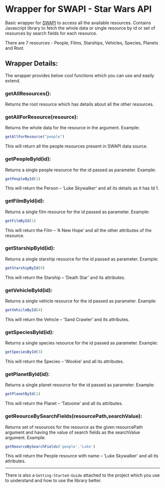 # Wrapper for SWAPI - Star Wars API

Basic wrapper for [SWAPI](https://swapi.co/) to access all the available resources.
Contains Javascript library to fetch the whole data or single resource by id or set of resources by search fields for each resource.

There are 7 resources - People, Films, Starships, Vehicles, Species, Planets and Root.

## Wrapper Details:

The wrapper provides below cool functions which you can use and easily extend.

### getAllResources():

Returns the root resource which has details about all the other resources.

### getAllForResource(resource):

Returns the whole data for the resource in the argument.
Example:
```javascript
getAllForResource("people")
``` 
This will return all the people resources present in SWAPI data source.

### getPeopleById(id): 

Returns a single people resource for the id passed as parameter.
Example:
```javascript
getPeopleById(1)
``` 
This will return the Person – ‘Luke Skywalker’ and all its details as it has Id 1.

### getFilmById(id):

Returns a single film resource for the id passed as parameter.
Example:
```javascript
getFilmById(1)
``` 
This will return the Film – ‘A New Hope’ and all the other attributes of the resource.

### getStarshipById(id):

Returns a single starship resource for the id passed as parameter.
Example:
```javascript
getStarshipById(9)
```
This will return the Starship – ‘Death Star’ and its attributes.

### getVehicleById(id):

Returns a single vehicle resource for the id passed as parameter.
Example:
```javascript
getVehicleById(4)
```
This will return the Vehicle – ‘Sand Crawler’ and its attributes.

### getSpeciesById(id):

Returns a single species resource for the id passed as parameter.
Example:
```javascript
getSpeciesById(3)
```
This will return the Species – ‘Wookie’ and all its attributes.

### getPlanetById(id):

Returns a single planet resource for the id passed as parameter.
Example:
```javascript
getPlanetById(1)
```
This will return the Planet – ‘Tatooine’ and all its attributes.

### getReourceBySearchFields(resourcePath,searchValue):

Returns set of resources for the resource as the given resourcePath argument and having the value of search fields as the searchValue argument.
Example:
```javascript
getReourceBySearchFields('people','Luke')
```
This will return the People resource with name – ‘Luke Skywalker’ and all its attributes.

---

There is also a `Getting-Started-Guide` attached to the project which you use to understand and how to use the library better.